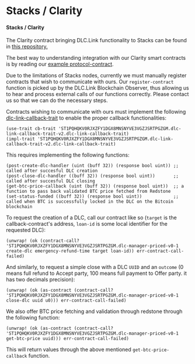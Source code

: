 # Stacks / Clarity

#### Stacks / Clarity

The Clarity contract bringing DLC.Link functionality to Stacks can be found in [this repository.](https://github.com/DLC-link/stacks-contracts-all)

The best way to understanding integration with our Clarity smart contracts is by reading our [example protocol-contract](https://github.com/DLC-link/stacks-contracts-all/blob/main/examples/sample-contract-loan.clar).

Due to the limitations of Stacks nodes, currently we must manually register contracts that wish to communicate with ours. Our `register-contract` function is picked up by the DLC.Link Blockchain Observer, thus allowing us to hear and process external calls of our functions correctly. Please contact us so that we can do the necessary steps.

Contracts wishing to communicate with ours must implement the following [dlc-link-callback-trait](https://github.com/DLC-link/stacks-contracts-all/blob/main/contracts/dlc-link-callback-trait.clar) to enable the proper callback functionalities:

```clarity
(use-trait cb-trait 'ST1PQHQKV0RJXZFY1DGX8MNSNYVE3VGZJSRTPGZGM.dlc-link-callback-trait-v2.dlc-link-callback-trait)
(impl-trait 'ST1PQHQKV0RJXZFY1DGX8MNSNYVE3VGZJSRTPGZGM.dlc-link-callback-trait-v2.dlc-link-callback-trait)
```

This requires implementing the following functions:

```clarity
(post-create-dlc-handler (uint (buff 32)) (response bool uint)) ;; called after succesful DLC creation
(post-close-dlc-handler ((buff 32)) (response bool uint))       ;; called after succesful DLC closing
(get-btc-price-callback (uint (buff 32)) (response bool uint))  ;; a function to pass back validated BTC price fetched from Redstone
(set-status-funded ((buff 32)) (response bool uint))            ;; called when BTC is successfully locked in the DLC on the Bitcoin blockchain
```

To request the creation of a DLC, call our contract like so (`target` is the callback-contract's address, `loan-id` is some local identifier for the requested DLC):

```clarity
(unwrap! (ok (contract-call? 'ST1PQHQKV0RJXZFY1DGX8MNSNYVE3VGZJSRTPGZGM.dlc-manager-priced-v0-1 create-dlc emergency-refund-time target loan-id)) err-contract-call-failed)
```

And similarly, to request a simple close with a DLC `UUID` and an `outcome` (0 means full refund to Accept party, 100 means full payment to Offer party. it has two decimals precision):

```clarity
(unwrap! (ok (as-contract (contract-call? 'ST1PQHQKV0RJXZFY1DGX8MNSNYVE3VGZJSRTPGZGM.dlc-manager-priced-v0-1 close-dlc uuid u0))) err-contract-call-failed)
```

We also offer BTC price fetching and validation through redstone through the following function:

```clarity
(unwrap! (ok (as-contract (contract-call? 'ST1PQHQKV0RJXZFY1DGX8MNSNYVE3VGZJSRTPGZGM.dlc-manager-priced-v0-1 get-btc-price uuid))) err-contract-call-failed)
```

This will return values through the above mentioned `get-btc-price-callback` function.
